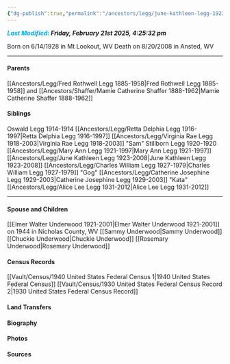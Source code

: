 ```yaml
---
{"dg-publish":true,"permalink":"/ancestors/legg/june-kathleen-legg-1923-2008/","tags":["June-Legg"]}
---
```


***<font color="#00b0f0">Last Modified:</font> Friday, February 21st 2025, 4:25:32 pm***

Born on  6/14/1928 in Mt Lookout, WV
Death on 8/20/2008 in Ansted, WV

---
#### Parents

[[Ancestors/Legg/Fred Rothwell Legg 1885-1958\|Fred Rothwell Legg 1885-1958]] and [[Ancestors/Shaffer/Mamie Catherine Shaffer 1888-1962\|Mamie Catherine Shaffer 1888-1962]]
#### Siblings
Oswald Legg 1914-1914
[[Ancestors/Legg/Retta Delphia Legg 1916-1997\|Retta Delphia Legg 1916-1997]]
[[Ancestors/Legg/Virginia Rae Legg 1918-2003\|Virginia Rae Legg 1918-2003]] "Sam"
Stillborn Legg 1920-1920
[[Ancestors/Legg/Mary Ann Legg 1921-1997\|Mary Ann Legg 1921-1997]]
[[Ancestors/Legg/June Kathleen Legg 1923-2008\|June Kathleen Legg 1923-2008]]
[[Ancestors/Legg/Charles William Legg 1927-1979\|Charles William Legg 1927-1979]] "Gog"
[[Ancestors/Legg/Catherine Josephine Legg 1929-2003\|Catherine Josephine Legg 1929-2003]] "Kata"
[[Ancestors/Legg/Alice Lee Legg 1931-2012\|Alice Lee Legg 1931-2012]]

---
#### Spouse and Children
[[Elmer Walter Underwood 1921-2001\|Elmer Walter Underwood 1921-2001]] on 1944 in Nicholas County, WV
[[Sammy Underwood\|Sammy Underwood]]
[[Chuckie Underwood\|Chuckie Underwood]]
[[Rosemary Underwood\|Rosemary Underwood]]

#### Census Records
[[Vault/Census/1940 United States Federal Census 1\|1940 United States Federal Census]]
[[Vault/Census/1930 United States Federal Census Record 2\|1930 United States Federal Census Record]]


#### Land Transfers

#### Biography

#### Photos

#### Sources

